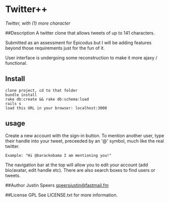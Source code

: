 Twitter++
=====
*Twitter, with (1) more character*

##Description
A twitter clone that allows tweets of up to 141 characters.

Submitted as an assessment for Epicodus but I will be adding features beyond those requirements just for the fun of it.

User interface is undergoing some reconstruction to make it more ajaxy / functional.

## Install
    clone project, cd to that folder
    bundle install
    rake db:create && rake db:schema:load
    rails s
    load this URL in your browser: localhost:3000

## usage
Create a new account with the sign-in button.
To mention another user, type their handle into your tweet, preceeded by an '@' symbol, much like the real twitter.

    Example: "Hi @barackobama I am mentioning you!"

The navigation bar at the top will allow you to edit your account (add bio/avatar, edit handle etc). There are also search boxes to find users or tweets.

##Author
Justin Speers <speersjustin@fastmail.fm>

##License
GPL
See LICENSE.txt for more information.
